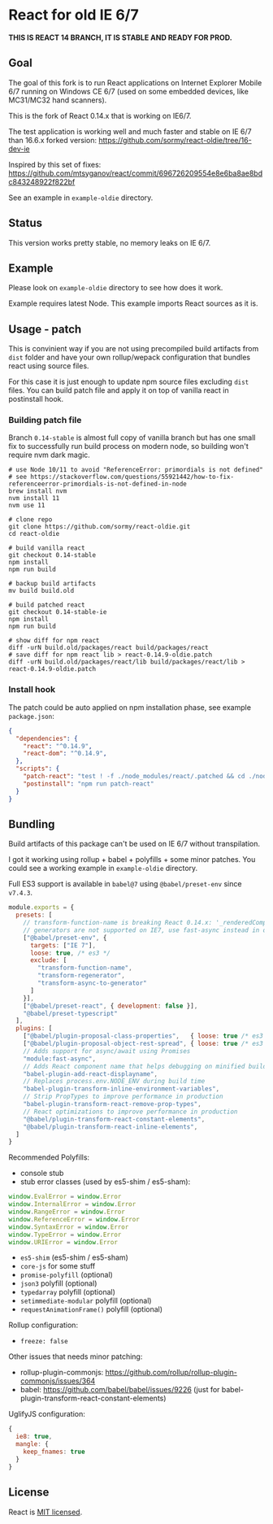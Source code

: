 # React for old IE 6/7

**THIS IS REACT 14 BRANCH, IT IS STABLE AND READY FOR PROD.**

## Goal

The goal of this fork is to run React applications on Internet Explorer Mobile 6/7 running
on Windows CE 6/7 (used on some embedded devices, like MC31/MC32 hand scanners).

This is the fork of React 0.14.x that is working on IE6/7.

The test application is working well and much faster and stable on IE 6/7 than 16.6.x forked version:
https://github.com/sormy/react-oldie/tree/16-dev-ie

Inspired by this set of fixes: https://github.com/mtsyganov/react/commit/696726209554e8e6ba8ae8bdc843248922f822bf

See an example in `example-oldie` directory.

## Status

This version works pretty stable, no memory leaks on IE 6/7.

## Example

Please look on `example-oldie` directory to see how does it work.

Example requires latest Node. This example imports React sources as it is.

## Usage - patch

This is convinient way if you are not using precompiled build artifacts from `dist`
folder and have your own rollup/wepack configuration that bundles react using
source files.

For this case it is just enough to update npm source files excluding `dist` files.
You can build patch file and apply it on top of vanilla react in postinstall hook.

### Building patch file

Branch `0.14-stable` is almost full copy of vanilla branch but has one small fix
to successfully run build process on modern node, so building won't require nvm
dark magic.

```
# use Node 10/11 to avoid "ReferenceError: primordials is not defined"
# see https://stackoverflow.com/questions/55921442/how-to-fix-referenceerror-primordials-is-not-defined-in-node
brew install nvm
nvm install 11
nvm use 11

# clone repo
git clone https://github.com/sormy/react-oldie.git
cd react-oldie

# build vanilla react
git checkout 0.14-stable
npm install
npm run build

# backup build artifacts
mv build build.old

# build patched react
git checkout 0.14-stable-ie
npm install
npm run build

# show diff for npm react
diff -urN build.old/packages/react build/packages/react
# save diff for npm react lib > react-0.14.9-oldie.patch
diff -urN build.old/packages/react/lib build/packages/react/lib > react-0.14.9-oldie.patch
```

### Install hook

The patch could be auto applied on npm installation phase, see example `package.json`:

```json
{
  "dependencies": {
    "react": "^0.14.9",
    "react-dom": "^0.14.9",
  },
  "scripts": {
    "patch-react": "test ! -f ./node_modules/react/.patched && cd ./node_modules/react && patch -p3 < ../../patches/react-0.14.9-ie-lib.patch && touch .patched || true",
    "postinstall": "npm run patch-react"
  }
}
```

## Bundling

Build artifacts of this package can't be used on IE 6/7 without transpilation.

I got it working using rollup + babel + polyfills + some minor patches. You could see
a working example in `example-oldie` directory.

Full ES3 support is available in `babel@7` using `@babel/preset-env` since `v7.4.3`.

```js
module.exports = {
  presets: [
    // transform-function-name is breaking React 0.14.x: '_renderedComponent' is null or not an object
    // generators are not supported on IE7, use fast-async instead in default promises mode
    ["@babel/preset-env", {
      targets: ["IE 7"],
      loose: true, /* es3 */
      exclude: [
        "transform-function-name",
        "transform-regenerator",
        "transform-async-to-generator"
      ]
    }],
    ["@babel/preset-react", { development: false }],
    "@babel/preset-typescript"
  ],
  plugins: [
    ["@babel/plugin-proposal-class-properties",   { loose: true /* es3 */ }],
    ["@babel/plugin-proposal-object-rest-spread", { loose: true /* es3 */ }],
    // Adds support for async/await using Promises
    "module:fast-async",
    // Adds React component name that helps debugging on minified builds
    "babel-plugin-add-react-displayname",
    // Replaces process.env.NODE_ENV during build time
    "babel-plugin-transform-inline-environment-variables",
    // Strip PropTypes to improve performance in production
    "babel-plugin-transform-react-remove-prop-types",
    // React optimizations to improve performance in production
    "@babel/plugin-transform-react-constant-elements",
    "@babel/plugin-transform-react-inline-elements",
  ]
}
```

Recommended Polyfills:

- console stub
- stub error classes (used by es5-shim / es5-sham):
```js
window.EvalError = window.Error
window.InternalError = window.Error
window.RangeError = window.Error
window.ReferenceError = window.Error
window.SyntaxError = window.Error
window.TypeError = window.Error
window.URIError = window.Error
```
- `es5-shim` (es5-shim / es5-sham)
- `core-js` for some stuff
- `promise-polyfill` (optional)
- `json3` polyfill (optional)
- `typedarray` polyfill (optional)
- `setimmediate-modular` polyfill (optional)
- `requestAnimationFrame()` polyfill (optional)

Rollup configuration:

- `freeze: false`

Other issues that needs minor patching:

- rollup-plugin-commonjs: https://github.com/rollup/rollup-plugin-commonjs/issues/364
- babel: https://github.com/babel/babel/issues/9226 (just for babel-plugin-transform-react-constant-elements)

UglifyJS configuration:

```js
{
  ie8: true,
  mangle: {
    keep_fnames: true
  }
}
```

## License

React is [MIT licensed](./LICENSE).
